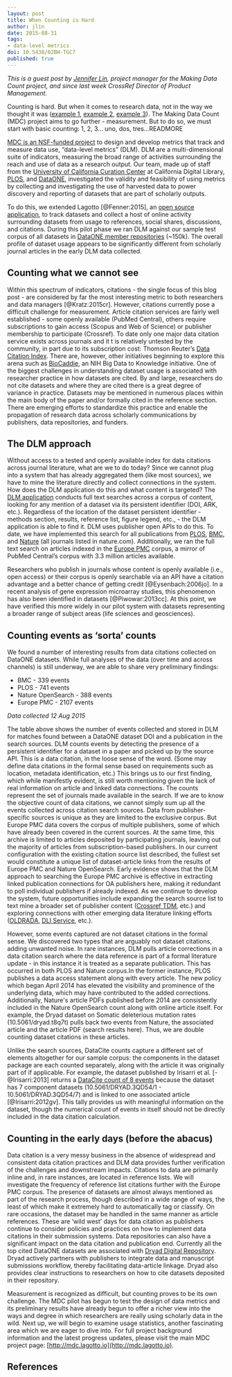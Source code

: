 ```yaml
---
layout: post
title: When Counting is Hard
author: jlin
date: 2015-08-31
tags:
- data-level metrics
doi: 10.5438/02BH-TGC7
published: true
---
```

*This is a guest post by [Jennifer Lin](http://twitter.com/jenniferlin15), project manager for the Making Data Count project, and since last week CrossRef Director of Product Management.*

Counting is hard. But when it comes to research data, not in the way we thought it was ([example 1](http://www.huffingtonpost.com/leif-walsh/why-counting-is-hard-for-_b_4414475.html), [example 2](http://ieeexplore.ieee.org/xpl/login.jsp?tp=&arnumber=5279&url=http%3A%2F%2Fieeexplore.ieee.org%2Fxpls%2Fabs_all.jsp%3Farnumber%3D5279), [example 3](http://www.cardcountingtrainer.com)). The Making Data Count (MDC) project aims to go further - measurement. But to do so, we must start with basic counting: 1, 2, 3... uno, dos, tres...READMORE

[MDC is an NSF-funded project](http://blogs.plos.org/tech/making-data-count-plos-cdl-and-dataone-join-forces-to-build-incentives-for-data-sharing/) to design and develop metrics that track and measure data use, “data-level metrics” (DLM). DLM are a multi-dimensional suite of indicators, measuring the broad range of activities surrounding the reach and use of data as a research output. Our team, made up of staff from the [University of California Curation Center](http://www.cdlib.org/services/uc3/) at California Digital Library, [PLOS](https://www.plos.org/), and [DataONE](https://www.dataone.org/), investigated the validity and feasibility of using metrics by collecting and investigating the use of harvested data to power discovery and reporting of datasets that are part of scholarly outputs.

To do this, we extended Lagotto [@Fenner:2015], an [open source application](http://lagotto.github.io/), to track datasets and collect a host of online activity surrounding datasets from usage to references, social shares, discussions, and citations. During this pilot phase we ran DLM against our sample test corpus of all datasets in [DataONE member repositories](https://www.dataone.org/current-member-nodes) (~150k). The overall profile of dataset usage appears to be significantly different from scholarly journal articles in the early DLM data collected.

## Counting what we cannot see

Within this spectrum of indicators, citations - the single focus of this blog post - are considered by far the most interesting metric to both researchers and data managers [@Kratz:2015cr]. However, citations currently pose a difficult challenge for measurement. Article citation services are fairly well established - some openly available (PubMed Central), others require subscriptions to gain access (Scopus and Web of Science) or publisher membership to participate (Crossref). To date only one major data citation service exists across journals and it t is relatively untested by the community, in part due to its subscription cost: Thomson Reuter’s [Data Citation Index](http://wokinfo.com/products_tools/multidisciplinary/dci/). There are, however, other initiatives beginning to explore this arena such as [BioCaddie](https://biocaddie.org/group/working-group/working-group-5-dataset-citation-metrics), an NIH Big Data to Knowledge initiative. One of the biggest challenges in understanding dataset usage is associated with researcher practice in how datasets are cited. By and large, researchers do not cite datasets and where they are cited there is a great degree of variance in practice. Datasets may be mentioned in numerous places within the main body of the paper and/or formally cited in the reference section. There are emerging efforts to standardize this practice and enable the propagation of research data across scholarly communications by publishers, data repositories, and funders.

## The DLM approach

Without access to a tested and openly available index for data citations across journal literature, what are we to do today? Since we cannot plug into a system that has already aggregated them (like most sources), we have to mine the literature directly and collect connections in the system. How does the DLM application do this and what content is targeted? The [DLM application](http://dlm.plos.org/) conducts full text searches across a corpus of content, looking for any mention of a dataset via its persistent identifier (DOI, ARK, etc.). Regardless of the location of the dataset persistent identifier - methods section, results, reference list, figure legend, etc., - the DLM application is able to find it. DLM uses publisher open APIs to do this. To date, we have implemented this search for all publications from [PLOS](http://www.plos.org/), [BMC](http://www.bmc.org/), and [Nature](http://www.npg.com/) (all journals listed in nature.com). Additionally, we ran the full text search on articles indexed in the [Europe PMC](http://europepmc.org/about) corpus, a mirror of PubMed Central’s corpus with 3.3 million articles available.

Researchers who publish in journals whose content is openly available (i.e., open access) or their corpus is openly searchable via an API have a citation advantage and a better chance of getting credit [@Eysenbach:2006jo]. In a recent analysis of gene expression microarray studies, this phenomenon has also been identified in datasets [@Piwowar:2013cc]. At this point, we have verified this more widely in our pilot system with datasets representing a broader range of subject areas (life sciences and geosciences).

## Counting events as ‘sorta’ counts

We found a number of interesting results from data citations collected on DataONE datasets. While full analyses of the data (over time and across channels) is still underway, we are able to share very preliminary findings:

* BMC - 339 events
* PLOS - 741 events
* Nature OpenSearch - 388 events
* Europe PMC - 2107 events

*Data collected 12 Aug 2015*

The table above shows the number of events collected and stored in DLM for matches found between a DataONE dataset DOI and a publication in the search sources. DLM counts events by detecting the presence of a persistent identifier for a dataset in a paper and picked up by the source API. This is a data citation, in the loose sense of the word. (Some may define data citations in the formal sense based on requirements such as location, metadata identification, etc.) This brings us to our first finding, which while manifestly evident, is still worth mentioning given the lack  of real information on article and linked data connections. The counts represent the set of journals made available in the search. If we are to know the objective count of data citations, we cannot simply sum up all the events collected across citation search sources. Data from publisher-specific sources is unique as they are limited to the exclusive corpus. But Europe PMC data covers the corpus of multiple publishers, some of which have already been covered in the current sources. At the same time, this archive is limited to articles deposited by participating journals, leaving out the majority of articles from subscription-based publishers. In our current configuration with the existing citation source list described, the fullest set would constitute a unique list of dataset-article links from the results of Europe PMC and Nature OpenSearch. Early evidence shows that the DLM approach to searching the Europe PMC archive is effective in extracting linked publication connections for OA publishers here, making it redundant to poll individual publishers if already indexed. As we continue to develop the system, future opportunities include expanding the search source list to text mine a broader set of publisher content ([Crossref TDM](http://www.crossref.org/tdm/), etc.) and exploring connections with other emerging data literature linking efforts ([OLDRADA](http://www.nationaldataservice.org/projects/pilots.html), [DLI Service](http://dliservice.research-infrastructures.eu/#/), etc.).

However, some events captured are not dataset citations in the formal sense. We discovered two types that are arguably not dataset citations, adding unwanted noise. In rare instances, DLM pulls article corrections in a data citation search where the data reference is part of a formal literature update - in this instance it is treated as a separate publication. This has occurred in both PLOS and Nature corpus.In the former instance, PLOS publishes a data access statement along with every article. The new policy which began April 2014 has elevated the visibility and prominence of the underlying data, which may have contributed to the added corrections. Additionally, Nature's article PDFs published before 2014 are consistently included in the Nature OpenSearch count along with online article itself. For example, the Dryad dataset on Somatic deleterious mutation rates (10.5061/dryad.t8q7t) pulls back two events from Nature, the associated article and the article PDF (search results here). Thus, we are double counting dataset citations in these articles.

Unlike the search sources, DataCite counts capture a different set of elements altogether for our sample corpus: the components in the dataset package are each counted separately, along with the article it was originally part of if applicable. For example, the dataset published by Irisarri et al. [-@Irisarri:2013] returns a [DataCite count of 8 events](http://data.datacite.org/10.5061/DRYAD.3QD54) because the dataset has 7 component datasets (10.5061/DRYAD.3QD54/1 - 10.5061/DRYAD.3QD54/7) and is linked to one associated article [@Irisarri:2012gv]. This tally provides us with meaningful information on the dataset, though the numerical count of events in itself should not be directly included in the data citation calculation.

## Counting in the early days (before the abacus)

Data citation is a very messy business in the absence of  widespread and consistent data citation practices and DLM data provides further verification of the challenges and downstream impacts. Citations to data are primarily inline and, in rare instances, are located in reference lists. We will investigate the frequency of reference list citations further with the Europe PMC corpus. The presence of datasets are almost always mentioned as part of the research process, though described in a wide range of ways, the least of which make it extremely hard to automatically tag or classify. On rare occasions, the dataset may be handled in the same manner as article references. These are ‘wild west’ days for data citation as publishers continue to consider policies and practices on how to implement data citations in their submission systems. Data repositories can also have a significant impact on the data citation and publication end. Currently all the top cited DataONE datasets are associated with [Dryad Digital Repository](http://datadryad.org/). Dryad actively partners with publishers to integrate data and manuscript submissions workflow, thereby facilitating data-article linkage. Dryad also provides clear instructions to researchers on how to cite datasets deposited in their repository.

Measurement is recognized as difficult, but counting proves to be its own challenge. The MDC pilot has begun to test the design of data metrics and its preliminary results have already begun to offer a richer view into the ways and degree in which researchers are really using scholarly data in the wild. Next up, we will begin to examine usage statistics, another fascinating area which we are eager to dive into. For full project background information and the latest progress updates, please visit the main MDC project page: [http://mdc.lagotto.io](http://mdc.lagotto.io).

## References

